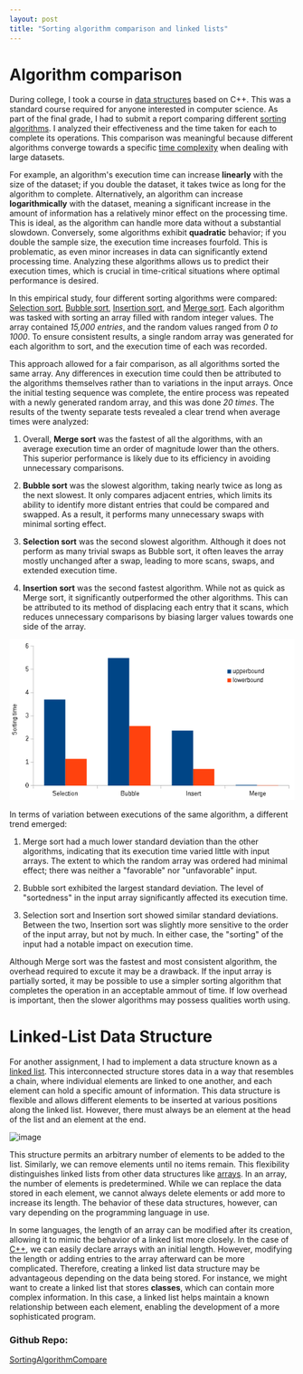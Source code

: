 ```yaml
---
layout: post
title: "Sorting algorithm comparison and linked lists"
---
```


# Algorithm comparison

During college, I took a course in [data structures](https://en.wikipedia.org/wiki/Data_structure) based on C++. This was a standard course required for anyone interested in computer science. As part of the final grade, I had to submit a report comparing different [sorting algorithms](https://en.wikipedia.org/wiki/Sorting_algorithm). I analyzed their effectiveness and the time taken for each to complete its operations. This comparison was meaningful because different algorithms converge towards a specific [time complexity](https://en.wikipedia.org/wiki/Time_complexity) when dealing with large datasets. 

For example, an algorithm's execution time can increase __linearly__ with the size of the dataset; if you double the dataset, it takes twice as long for the algorithm to complete. Alternatively, an algorithm can increase __logarithmically__ with the dataset, meaning a significant increase in the amount of information has a relatively minor effect on the processing time. This is ideal, as the algorithm can handle more data without a substantial slowdown. Conversely, some algorithms exhibit __quadratic__ behavior; if you double the sample size, the execution time increases fourfold. This is problematic, as even minor increases in data can significantly extend processing time. Analyzing these algorithms allows us to predict their execution times, which is crucial in time-critical situations where optimal performance is desired.

In this empirical study, four different sorting algorithms were compared: [Selection sort](https://en.wikipedia.org/wiki/Selection_sort), [Bubble sort](https://en.wikipedia.org/wiki/Bubble_sort), [Insertion sort](https://en.wikipedia.org/wiki/Insertion_sort), and [Merge sort](https://en.wikipedia.org/wiki/Merge_sort). Each algorithm was tasked with sorting an array filled with random integer values. The array contained _15,000 entries_, and the random values ranged from _0 to 1000_. To ensure consistent results, a single random array was generated for each algorithm to sort, and the execution time of each was recorded.

This approach allowed for a fair comparison, as all algorithms sorted the same array. Any differences in execution time could then be attributed to the algorithms themselves rather than to variations in the input arrays. Once the initial testing sequence was complete, the entire process was repeated with a newly generated random array, and this was done _20 times_. The results of the twenty separate tests revealed a clear trend when average times were analyzed:

1. Overall, __Merge sort__ was the fastest of all the algorithms, with an average execution time an order of magnitude lower than the others. This superior performance is likely due to its efficiency in avoiding unnecessary comparisons.

2. __Bubble sort__ was the slowest algorithm, taking nearly twice as long as the next slowest. It only compares adjacent entries, which limits its ability to identify more distant entries that could be compared and swapped. As a result, it performs many unnecessary swaps with minimal sorting effect.

3. __Selection sort__ was the second slowest algorithm. Although it does not perform as many trivial swaps as Bubble sort, it often leaves the array mostly unchanged after a swap, leading to more scans, swaps, and extended execution time.

4. __Insertion sort__ was the second fastest algorithm. While not as quick as Merge sort, it significantly outperformed the other algorithms. This can be attributed to its method of displacing each entry that it scans, which reduces unnecessary comparisons by biasing larger values towards one side of the array.

![image](https://raw.githubusercontent.com/RCmags/SortingAlgorithmCompare/main/data/sort_compare.png)

In terms of variation between executions of the same algorithm, a different trend emerged:

1. Merge sort had a much lower standard deviation than the other algorithms, indicating that its execution time varied little with input arrays. The extent to which the random array was ordered had minimal effect; there was neither a "favorable" nor "unfavorable" input.

2. Bubble sort exhibited the largest standard deviation. The level of "sortedness" in the input array significantly affected its execution time.

3. Selection sort and Insertion sort showed similar standard deviations. Between the two, Insertion sort was slightly more sensitive to the order of the input array, but not by much. In either case, the "sorting" of the input had a notable impact on execution time.

Although Merge sort was the fastest and most consistent algorithm, the overhead required to excute it may be a drawback. If the input array is partially sorted, it may be possible to use a simpler sorting algorithm that completes the operation in an acceptable ammout of time. If low overhead is important, then the slower algorithms may possess qualities worth using.


# Linked-List Data Structure

For another assignment, I had to implement a data structure known as a [linked list](https://en.wikipedia.org/wiki/Linked_list). This interconnected structure stores data in a way that resembles a chain, where individual elements are linked to one another, and each element can hold a specific amount of information. This data structure is flexible and allows different elements to be inserted at various positions along the linked list. However, there must always be an element at the head of the list and an element at the end.

![image](https://3.bp.blogspot.com/-sXOQBd_OCR8/WBBn3QNhOiI/AAAAAAAAALQ/ysaUNOhKMoY59zw2cRxcHioHzdvn8HdNgCLcB/s1600/simpleLinkedList.png)

This structure permits an arbitrary number of elements to be added to the list. Similarly, we can remove elements until no items remain. This flexibility distinguishes linked lists from other data structures like [arrays](https://en.wikipedia.org/wiki/Array_(data_structure)). In an array, the number of elements is predetermined. While we can replace the data stored in each element, we cannot always delete elements or add more to increase its length. The behavior of these data structures, however, can vary depending on the programming language in use. 

In some languages, the length of an array can be modified after its creation, allowing it to mimic the behavior of a linked list more closely. In the case of [C++](https://en.wikipedia.org/wiki/C%2B%2B), we can easily declare arrays with an initial length. However, modifying the length or adding entries to the array afterward can be more complicated. Therefore, creating a linked list data structure may be advantageous depending on the data being stored. For instance, we might want to create a linked list that stores __classes__, which can contain more complex information. In this case, a linked list helps maintain a known relationship between each element, enabling the development of a more sophisticated program.


### Github Repo:
[SortingAlgorithmCompare](https://github.com/RCmags/SortingAlgorithmCompare)
